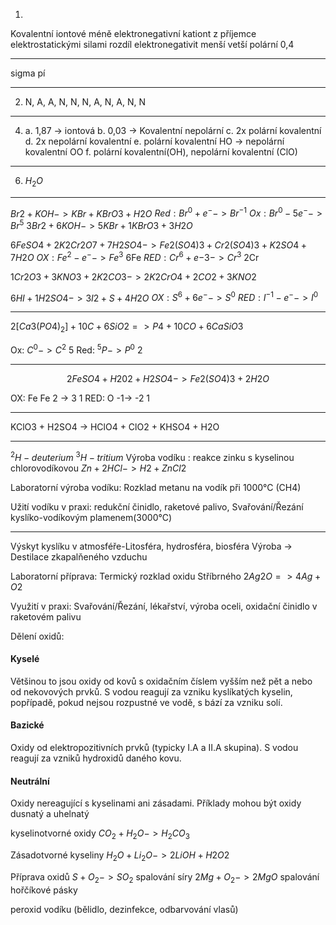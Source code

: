1. 
Kovalentní 
iontové
méně elektronegativní
kationt z příjemce
elektrostatickými silami
rozdíl elektronegativit
menší
vetší
polární
0,4

---
sigma
pí

---
2. N, A, A, N, N, N, A, N, A, N, N

---
4. a. 1,87 -> iontová b. 0,03 -> Kovalentní nepolární c. 2x polární kovalentní d.  2x nepolární kovalentní  e. polární kovalentní HO -> nepolární kovalentní OO f. polární kovalentní(OH), nepolární kovalentní (ClO)

---
6.  $H_{2}O$


---

$Br2 + KOH -> KBr + KBrO3 + H2O$
$Red: Br^0 + e^-  -> Br^{-1}$
$Ox: Br^0 - 5e^-   -> Br^5$
$3Br2 + 6KOH -> 5KBr + 1KBrO3 + 3H2O$

$6FeSO4 + 2K2Cr2O7 + 7H2SO4 -> Fe2(SO4)3 + Cr2(SO4)3+K2SO4+7H2O$
$OX: Fe^2 - e^- -> Fe^3$ 6Fe
$RED: Cr^6 + e{-3}-> Cr^3$ 2Cr

$1Cr2O3 + 3KNO3 + 2K2CO3 -> 2K2CrO4 + 2CO2 + 3KNO2$


$6HI + 1H2SO4 -> 3I2 + S + 4H2O$
$OX: S^6 + 6e^- -> S^0$
$RED: I^{-1}-e^- -> I^0$

---

$2[Ca3(PO4)_2]+10C+6SiO2  => P4 + 10CO + 6CaSiO3$

Ox: $C^0-> C^2$ 5
Red: $^5P -> P^0$ 2

---

$$2FeSO4 + H202 + H2SO4 -> Fe2(SO4)3+2H2O$$

OX: Fe Fe 2 ->  3 1
RED: O -1-> -2 1

---
KClO3 + H2SO4 -> HClO4 + ClO2 + KHSO4 + H2O

---

$^2H-deuterium$   $^3H-tritium$
Výroba vodíku : reakce zinku s kyselinou chlorovodíkovou $Zn + 2HCl -> H2 + ZnCl2$

Laboratorní výroba vodíku:
Rozklad metanu na vodík při 1000°C (CH4)

Užití vodíku v praxi: redukční činidlo, raketové palivo, Svařování/Řezání kyslíko-vodíkovým plamenem(3000°C)

---

Výskyt kyslíku v atmosféře-Litosféra, hydrosféra, biosféra
Výroba -> Destilace zkapalňeného vzduchu

Laboratorní příprava: Termický rozklad oxidu Stříbrného
$2Ag2O => 4Ag + O2$

Využití v praxi: Svařování/Řezání, lékařství, výroba oceli, oxidační činidlo v raketovém palivu

Dělení oxidů: 
#### Kyselé

Většinou to jsou oxidy od kovů s oxidačním číslem vyšším než pět a nebo od nekovových prvků. S vodou reagují za vzniku kyslíkatých kyselin, popřípadě, pokud nejsou rozpustné ve vodě, s bází za vzniku solí.

#### Bazické

Oxidy od elektropozitivních prvků (typicky I.A a II.A skupina). S vodou reagují za vzniků hydroxidů daného kovu.

#### Neutrální

Oxidy nereagující s kyselinami ani zásadami. Příklady mohou být oxidy dusnatý a uhelnatý

kyselinotvorné oxidy $CO_2 + H_2O -> H_2CO_3$

Zásadotvorné kyseliny $H_2O + Li_2O -> 2 LiOH + H2O2$

Příprava oxidů
$S+O_2 -> SO_2$ spalování síry
$2Mg + O_2 -> 2MgO$ spalování hořčíkové pásky

peroxid vodíku (bělidlo, dezinfekce, odbarvování vlasů)

